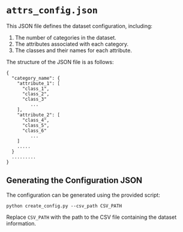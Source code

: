 # `attrs_config.json`

This JSON file defines the dataset configuration, including:
1. The number of categories in the dataset.
2. The attributes associated with each category.
3. The classes and their names for each attribute.
   
The structure of the JSON file is as follows:

```
{
  "category_name": {
    "attribute_1": [
      "class_1",
      "class_2",
      "class_3"
         ...      
    ],
    "attribute_2": [
      "class_4",
      "class_5",
      "class_6"
         ...
    ]
    .....
  }
  .........
}
```


## Generating the Configuration JSON
The configuration can be generated using the provided script:
```
python create_config.py --csv_path CSV_PATH
```
Replace `CSV_PATH` with the path to the CSV file containing the dataset information.

